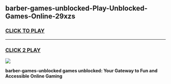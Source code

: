 
## barber-games-unblocked-Play-Unblocked-Games-Online-29xzs
<h3>
<a href="https://premium76.site?title=barber-games-unblocked&ref=25A">CLICK TO PLAY</a></h3>
<hr>

<h3>
<a href="https://premium76.site?title=barber-games-unblocked&ref=25A">CLICK 2 PLAY</a>
  
</h3>

<a href="https://premium76.site?title=barber-games-unblocked&ref=25A"><img src="https://clearcache.store/games.png"></a>


**barber-games-unblocked games unblocked: Your Gateway to Fun and Accessible Online Gaming**

